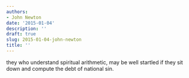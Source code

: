 ```yaml
---
authors:
- John Newton
date: '2015-01-04'
description: ''
draft: true
slug: 2015-01-04-john-newton
title: ''
---
```

they who understand spiritual arithmetic, may be well startled if they sit down and compute the debt of national sin.



